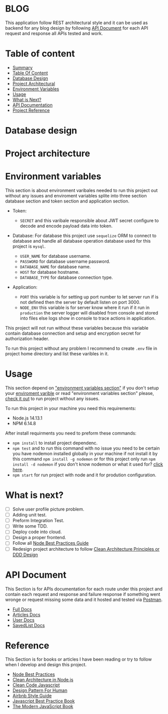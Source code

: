 # BLOG
This application follow REST architectural style and it can be used as backend for any blog design by following [API Document](#API_Document) for each API request and response all APIs tested and work.
# Table of content
  - [Summary](#BLOG)
  - [Table Of Content](#Table_of_content)
  - [Database Design](#Database_design)
  - [Project Architectural](#Project_architecture)
  - [Environment Variables ](#Environment_variables )
  - [Usage](#Usage)
  - [What is Next?](#What_is_next?)
  - [API Documentation](#API_Document)
  - [Project Reference](#Reference)
# Database design
# Project architecture
# Environment variables
  This section is about environment varibales needed to run this project out without any issues and enviroment variables splite into three section database section and token section and application section.
  - Token:
    - `SECRET` and this varibale responsible about JWT secret configure to decode and encode payload data into token. 
    
  - Database: For database this project use `sequelize` ORM to connect to database and handle all database operation database used for this project is `mysql`.
    - `USER_NAME` for database username.
    - `PASSWORD` for database username password.
    - `DATABASE_NAME` for database name.
    - `HOST` for database hostname.
    - `DATABASE_TYPE` for database connection type.
  - Application:
    - `PORT` this variable is for setting up port number to let server run if is not defined then the server by default listen on port 3000.
    -  `NODE_ENV` this variable is for server know where it run if it run in `production` the server logger will disabled from console and stored into files else logs show in console to trace actions in application.  
  
  This project will not run without these variables because this variable contain database connection and setup and encryption secret for authorization header.
  
  To run this project without any problem I recommend to create ```.env``` file in project home directory and list these varibles in it. 
     
# Usage
This section depend on ["environment variables section"](#Environment_variables) if you don't setup your [enviroment varible](#Environment_variables) or read "environment variables section" please, [check it out](#Environment_variables) to run project without any issues.

To run this project in your machine you need this requirements: 
- Node.js 14.13.1
- NPM 6.14.8

After install requirments you need to preform these commands:
- ```npm install``` to install project dependenc.
- ```npm test``` and to run this command with no issue you need to be certain you have nodemon installed globally in your machine if not install it by this command ```npm install -g nodemon``` or for this project only run ```npm install -d nodemon``` if you don't know nodemon or what it used for? [click here][NM].
- ```npm start``` for run project with node and it for prodution configuration. 

# What is next?
- [ ] Solve user profile picture problem.
- [ ] Adding unit test.
- [ ] Preform Integration Test.
- [ ] Write some TDD.
- [ ] Deploy code into cloud.
- [ ] Design a proper frontend.  
- [ ] Follow all [Node Best Practices Guide][NBP]
- [ ] Redesign project architecture to follow [Clean Architecture Principles or DDD Design][CAN]
# API Document
This Section is for APIs documentation for each route under this project and contain each request and response and failure response if something went wronge or request missing some data and it hosted and tested via [Postman][PM].
  - [Full Docs](https://documenter.getpostman.com/view/6747699/TzCQbmrE)
  - [Articles Docs](https://documenter.getpostman.com/view/6747699/TzCQbmrE#c56d0510-0d54-45c1-882a-26aebef33869)
  - [User Docs](https://documenter.getpostman.com/view/6747699/TzCQbmrE#0137d7db-e919-4f5a-97d6-efb2e1f8332c)
  - [SavedList Docs](https://documenter.getpostman.com/view/6747699/TzCQbmrE#bdab63e2-77a7-4d82-8315-3e7a7c00b8fb)
# Reference 
This Section is for books or articles I have been reading or try to follow when I develop and design this project.
- [Node Best Practices ][NBP]
- [Clean Architecture in Node.js][CAN]
- [Clean Code Javascript ](https://github.com/ryanmcdermott/clean-code-javascript)
- [Design Pattern For Human](https://github.com/kamranahmedse/design-patterns-for-humans)
- [Airbnb Style Guide](https://github.com/airbnb/javascript)
- [Javascript Best Practice Book](https://www.sitepoint.com/premium/books/javascript-best-practice/read/1)
- [The Modern JavaScript Book](https://javascript.info/)

[NBP]: https://github.com/goldbergyoni/nodebestpractices
[CAN]: https://github.com/howardmann/clean-node
[NM]: https://www.npmjs.com/package/nodemon
[PM]: https://www.postman.com/
